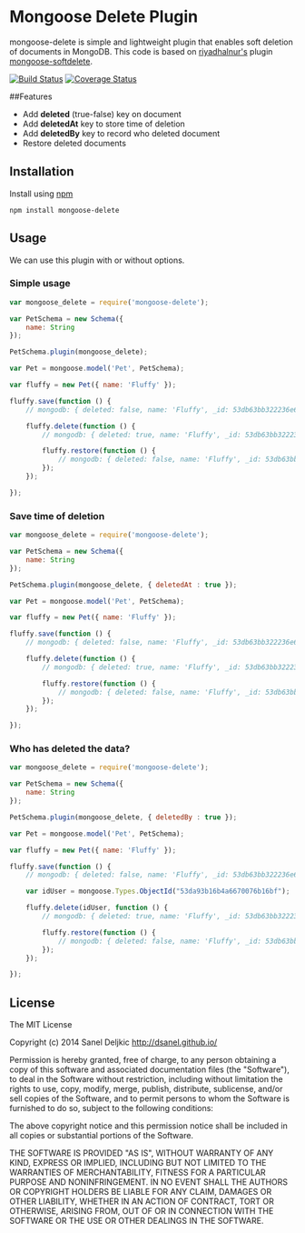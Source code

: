 Mongoose Delete Plugin
=========

mongoose-delete is simple and lightweight plugin that enables soft deletion of documents in MongoDB. This code is based on [riyadhalnur's](https://github.com/riyadhalnur) plugin [mongoose-softdelete](https://github.com/riyadhalnur/mongoose-softdelete).

[![Build Status](https://travis-ci.org/dsanel/mongoose-delete.svg?branch=master)](https://travis-ci.org/dsanel/mongoose-delete)
[![Coverage Status](https://coveralls.io/repos/github/dsanel/mongoose-delete/badge.svg?branch=master&version=new)](https://coveralls.io/github/dsanel/mongoose-delete?branch=master)

##Features

  - Add __deleted__ (true-false) key on document
  - Add __deletedAt__ key to store time of deletion
  - Add __deletedBy__ key to record who deleted document
  - Restore deleted documents

## Installation
Install using [npm](https://npmjs.org)
```
npm install mongoose-delete
```
## Usage

We can use this plugin with or without options.

### Simple usage

```javascript
var mongoose_delete = require('mongoose-delete');

var PetSchema = new Schema({
    name: String
});

PetSchema.plugin(mongoose_delete);

var Pet = mongoose.model('Pet', PetSchema);

var fluffy = new Pet({ name: 'Fluffy' });

fluffy.save(function () {
    // mongodb: { deleted: false, name: 'Fluffy', _id: 53db63bb322236e666c3d7a6 }

    fluffy.delete(function () {
        // mongodb: { deleted: true, name: 'Fluffy', _id: 53db63bb322236e666c3d7a6 }

        fluffy.restore(function () {
            // mongodb: { deleted: false, name: 'Fluffy', _id: 53db63bb322236e666c3d7a6 }
        });
    });

});

```


### Save time of deletion

```javascript
var mongoose_delete = require('mongoose-delete');

var PetSchema = new Schema({
    name: String
});

PetSchema.plugin(mongoose_delete, { deletedAt : true });

var Pet = mongoose.model('Pet', PetSchema);

var fluffy = new Pet({ name: 'Fluffy' });

fluffy.save(function () {
    // mongodb: { deleted: false, name: 'Fluffy', _id: 53db63bb322236e666c3d7a6 }

    fluffy.delete(function () {
        // mongodb: { deleted: true, name: 'Fluffy', _id: 53db63bb322236e666c3d7a6, deletedAt: ISODate("2014-08-01T10:34:53.171Z")}

        fluffy.restore(function () {
            // mongodb: { deleted: false, name: 'Fluffy', _id: 53db63bb322236e666c3d7a6 }
        });
    });

});

```


### Who has deleted the data?

```javascript
var mongoose_delete = require('mongoose-delete');

var PetSchema = new Schema({
    name: String
});

PetSchema.plugin(mongoose_delete, { deletedBy : true });

var Pet = mongoose.model('Pet', PetSchema);

var fluffy = new Pet({ name: 'Fluffy' });

fluffy.save(function () {
    // mongodb: { deleted: false, name: 'Fluffy', _id: 53db63bb322236e666c3d7a6 }

    var idUser = mongoose.Types.ObjectId("53da93b16b4a6670076b16bf");

    fluffy.delete(idUser, function () {
        // mongodb: { deleted: true, name: 'Fluffy', _id: 53db63bb322236e666c3d7a6, deletedBy: ObjectId("53da93b16b4a6670076b16bf")}

        fluffy.restore(function () {
            // mongodb: { deleted: false, name: 'Fluffy', _id: 53db63bb322236e666c3d7a6 }
        });
    });

});

```

## License

The MIT License

Copyright (c) 2014 Sanel Deljkic http://dsanel.github.io/

Permission is hereby granted, free of charge, to any person obtaining a copy of this software and associated documentation files (the "Software"), to deal in the Software without restriction, including without limitation the rights to use, copy, modify, merge, publish, distribute, sublicense, and/or sell copies of the Software, and to permit persons to whom the Software is furnished to do so, subject to the following conditions:

The above copyright notice and this permission notice shall be included in all copies or substantial portions of the Software.

THE SOFTWARE IS PROVIDED "AS IS", WITHOUT WARRANTY OF ANY KIND, EXPRESS OR IMPLIED, INCLUDING BUT NOT LIMITED TO THE WARRANTIES OF MERCHANTABILITY, FITNESS FOR A PARTICULAR PURPOSE AND NONINFRINGEMENT. IN NO EVENT SHALL THE AUTHORS OR COPYRIGHT HOLDERS BE LIABLE FOR ANY CLAIM, DAMAGES OR OTHER LIABILITY, WHETHER IN AN ACTION OF CONTRACT, TORT OR OTHERWISE, ARISING FROM, OUT OF OR IN CONNECTION WITH THE SOFTWARE OR THE USE OR OTHER DEALINGS IN THE SOFTWARE.
